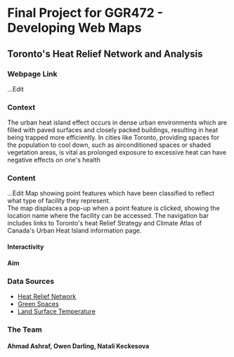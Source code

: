 # Final Project for GGR472 - Developing Web Maps
## Toronto's Heat Relief Network and Analysis

### Webpage Link
...Edit 

### Context 
The urban heat island effect occurs in dense urban environments which are filled with paved surfaces and closely packed buildings, resulting in heat being trapped more efficiently. In cities like Toronto, providing spaces for the population to cool down, such as airconditioned spaces or shaded vegetation areas, is vital as prolonged exposure to excessive heat can have negative effects on one's health

### Content 
...Edit
Map showing point features which have been classified to reflect what type of facility they represent.  
The map displaces a pop-up when a point feature is clicked, showing the location name where the facility can be accessed. 
The navigation bar includes links to Toronto's heat Relief Strategy and Climate Atlas of Canada's Urban Heat Island information page. 
#### Interactivity
#### Aim


### Data Sources 
- [Heat Relief Network](https://open.toronto.ca/dataset/air-conditioned-and-cool-spaces-heat-relief-network/)
- [Green Spaces](https://open.toronto.ca/dataset/green-spaces/)
- [Land Surface Temperature](https://www.canuedata.ca/index.php)
  
### The Team
 #### Ahmad Ashraf, Owen Darling, Natali Keckesova
